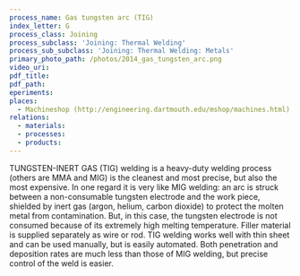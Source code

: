 ```yaml
---
process_name: Gas tungsten arc (TIG)
index_letter: G
process_class: Joining
process_subclass: 'Joining: Thermal Welding'
process_sub_subclass: 'Joining: Thermal Welding: Metals'
primary_photo_path: /photos/2014_gas_tungsten_arc.png
video_uri:
pdf_title:
pdf_path:
eperiments:
places:
  - Machineshop (http://engineering.dartmouth.edu/mshop/machines.html)
relations:
  - materials:
  - processes:
  - products:
---
```


TUNGSTEN-INERT GAS (TIG) welding is a heavy-duty welding process (others are MMA and MIG) is the cleanest and most precise, but also the most expensive. In one regard it is very like MIG welding: an arc is struck between a non-consumable tungsten electrode and the work piece, shielded by inert gas (argon, helium, carbon dioxide) to protect the molten metal from contamination. But, in this case, the tungsten electrode is not consumed because of its extremely high melting temperature. Filler material is supplied separately as wire or rod. TIG welding works well with thin sheet and can be used manually, but is easily automated. Both penetration and deposition rates are much less than those of MIG welding, but precise control of the weld is easier.